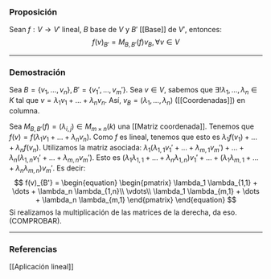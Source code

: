 ### Proposición

Sean $f: V \rightarrow V'$ lineal, $B$ base de $V$ y $B'$ [[Base]] de $V'$, entonces:
$$ f(v)_{B'} = M_{B,B'} (f) v_B, \forall v \in V$$

---
### Demostración

Sea $B = \{v_1, \dots, v_n\}, B' = \{v_1', \dots, v_m'\}$. Sea $v \in V$, sabemos que $\exists ! \lambda_1, \dots, \lambda_n \in K$ tal que $v = \lambda_1 v_1 + \dots + \lambda_n v_n$. Así, $v_B = (\lambda_1, \dots, \lambda_n)$ ([[Coordenadas]]) en columna.

Sea $M_{B, B'}(f) = (\lambda_{i,j}) \in M_{m \times n} (k)$ una [[Matriz coordenada]]. Tenemos que $f(v) = f(\lambda_1 v_1 + \dots + \lambda_n v_n)$. Como $f$ es lineal, tenemos que esto es $\lambda_1 f(v_1) + \dots + \lambda_n f(v_n)$. Utilizamos la matriz asociada: $\lambda_1 (\lambda_{1,1} v_1' + \dots + \lambda_{m,1} v_m') + \dots + \lambda_n (\lambda_{1,n} v_1' + \dots + \lambda_{m,n} v_m')$. Esto es $(\lambda_1 \lambda_{1,1} + \dots + \lambda_n \lambda_{1,n}) v_1' + \dots + (\lambda_1 \lambda_{m,1} + \dots + \lambda_n \lambda_{m,n}) v_m'$. Es decir:
$$
f(v)_{B'} = 
\begin{equation}
\begin{pmatrix}
\lambda_1 \lambda_{1,1} + \dots + \lambda_n \lambda_{1,n}\\
\vdots\\
\lambda_1 \lambda_{m,1} + \dots + \lambda_n \lambda_{m,1}
\end{pmatrix}
\end{equation}
$$
Si realizamos la multiplicación de las matrices de la derecha, da eso. (COMPROBAR).

---
### Referencias

[[Aplicación lineal]]